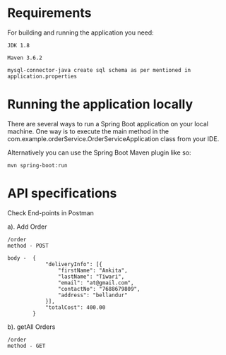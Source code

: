 # **Requirements**

For building and running the application you need:

`JDK 1.8`

`Maven 3.6.2`

`mysql-connector-java
create sql schema as per mentioned in application.properties`

# **Running the application locally**
There are several ways to run a Spring Boot application on your local machine. One way is to execute the main method in the com.example.orderService.OrderServiceApplication class from your IDE.

Alternatively you can use the Spring Boot Maven plugin like so:

    mvn spring-boot:run

# **API specifications**

Check End-points in Postman

a). Add Order

    /order
    method - POST
    
    body -  {
                "deliveryInfo": [{
                    "firstName": "Ankita",
                    "lastName": "Tiwari",
                    "email": "at@gmail.com",
                    "contactNo": "7688679809",
                    "address": "bellandur"
                }],
                "totalCost": 400.00
            }


b). getAll Orders

    /order
    method - GET
    
    

